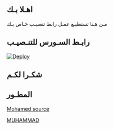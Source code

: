 ## اهـلا بـك
مـن هـنا تستطيـع عمـل رابط تنصيـب خـاص بـك

## رابـط السـورس للتنـصيـب

[![Deploy](https://www.herokucdn.com/deploy/button.svg)](https://heroku.com/deploy?template=https://github.com/telethon-Mohamed/README)

## شكـرا لكـم 


 ## المطـور

[Mohamed source](https://t.me/ElAmer_1)

[MUHAMMAD](https://t.me/QWNWJ)


